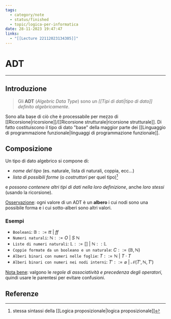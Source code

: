 ```yaml
---
tags:
  - category/note
  - status/finished
  - topic/logica-per-informatica
date: 28-11-2023 19:47:47
links:
  - "[[Lecture 22112023134305]]"
---
```

# ADT
---
## Introduzione
> Gli **ADT** (_Algebric Data Type_) sono un _[[Tipi di dati|tipo di dato]] definito algebricamente_.

Sono alla base di ciò che è processabile per mezzo di [[Ricorsione|ricorsione]]/[[Ricorsione strutturale|ricorsione strutturale]]. Di fatto costituiscono il tipo di dato "base" della maggior parte dei [[Linguaggio di programmazione funzionale|linguaggi di programmazione funzionale]].

## Composizione
Un tipo di dato algebrico si compone di:
- _nome del tipo_ (es. naturale, lista di naturali, coppia, ecc...)
- _lista di possibili forme_ (o _costruttori_ per quel tipo)[^1]

e _possono contenere altri tipi di dati nella loro definizione_, anche _loro stessi_ (usando la ricorsione).

<u>Osservazione</u>: ogni valore di un ADT è un **albero** i cui nodi sono una possibile forma e i cui sotto-alberi sono altri valori.

### Esempi
- `Booleani`: $\mathbb{B} ::= tt \ | \ ff$
- `Numeri naturali`: $\mathbb{N} ::= O \ | \ S \ \mathbb{N}$
- `Liste di numeri naturali`: $\mathbb{L} ::= [] \ | \ \mathbb{N} :: \mathbb{L}$
- `Coppie formate da un booleano e un naturale`: $C ::= (\mathbb{B}, \mathbb{N})$
- `Alberi binari con numeri nelle foglie`: $T ::= \mathbb{N} \ | \ T \cdot T$
- `Alberi binari con numeri nei nodi interni`: $T' ::= \varnothing \ | \ \mathcal{N}(T', \mathbb{N}, T')$

<u>Nota bene</u>: valgono le _regole di associatività e precedenza degli operatori_, quindi usare le parentesi per evitare confusioni.

## Referenze
[^1]: stessa sintassi della [[Logica proposizionale|logica proposizionale]]
